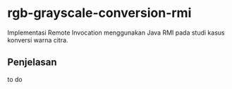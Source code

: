 # rgb-grayscale-conversion-rmi
Implementasi Remote Invocation menggunakan Java RMI pada studi kasus konversi warna citra.

## Penjelasan
to do
